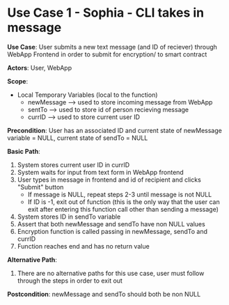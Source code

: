 # Use Case 1 - Sophia - CLI takes in message

**Use Case**: User submits a new text message (and ID of reciever) through WebApp Frontend in order to submit for encryption/ to smart contract

**Actors**: User, WebApp

**Scope**: 
  * Local Temporary Variables (local to the function)
    * newMessage --> used to store incoming message from WebApp
    * sentTo --> used to store id of person recieving message
    * currID --> used to store current user ID

**Precondition**: User has an associated ID and current state of newMessage variable = NULL, current state of sendTo = NULL

**Basic Path**:

  1. System stores current user ID in currID
  2. System waits for input from text form in WebApp frontend
  3. User types in message in frontend and id of recipient and clicks "Submit" button
     *  If message is NULL, repeat steps 2-3 until message is not NULL 
     * If ID is -1, exit out of function (this is the only way that the user can exit after entering this function call other than sending a message)
  4. System stores ID in sendTo variable
  5. Assert that both newMessage and sendTo have non NULL values
  6. Encryption function is called passing in newMessage, sendTo and currID
  7. Function reaches end and has no return value

**Alternative Path**:
  1. There are no alternative paths for this use case, user must follow through the steps in order to exit out

**Postcondition**: newMessage and sendTo should both be non NULL

